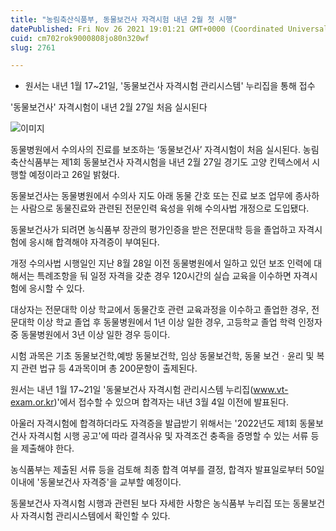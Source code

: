 ```yaml
---
title: "농림축산식품부, 동물보건사 자격시험 내년 2월 첫 시행"
datePublished: Fri Nov 26 2021 19:01:21 GMT+0000 (Coordinated Universal Time)
cuid: cm702rok9000808jo80n320wf
slug: 2761

---
```



- 원서는 내년 1월 17~21일, '동물보건사 자격시험 관리시스템' 누리집을 통해 접수

'동물보건사' 자격시험이 내년 2월 27일 처음 실시된다

![이미지](https://cdn.hashnode.com/res/hashnode/image/upload/v1739253735804/c3c7826d-5cec-4aee-bfa3-790569d03607.jpeg)

동물병원에서 수의사의 진료를 보조하는 ‘동물보건사’ 자격시험이 처음 실시된다. 농림축산식품부는 제1회 동물보건사 자격시험을 내년 2월 27일 경기도 고양 킨텍스에서 시행할 예정이라고 26일 밝혔다.

동물보건사는 동물병원에서 수의사 지도 아래 동물 간호 또는 진료 보조 업무에 종사하는 사람으로 동물진료와 관련된 전문인력 육성을 위해 수의사법 개정으로 도입됐다.

동물보건사가 되려면 농식품부 장관의 평가인증을 받은 전문대학 등을 졸업하고 자격시험에 응시해 합격해야 자격증이 부여된다.

개정 수의사법 시행일인 지난 8월 28일 이전 동물병원에서 일하고 있던 보조 인력에 대해서는 특례조항을 둬 일정 자격을 갖춘 경우 120시간의 실습 교육을 이수하면 자격시험에 응시할 수 있다.

대상자는 전문대학 이상 학교에서 동물간호 관련 교육과정을 이수하고 졸업한 경우, 전문대학 이상 학교 졸업 후 동물병원에서 1년 이상 일한 경우, 고등학교 졸업 학력 인정자 중 동물병원에서 3년 이상 일한 경우 등이다.

시험 과목은 기초 동물보건학,예방 동물보건학, 임상 동물보건학, 동물 보건ㆍ윤리 및 복지 관련 법규 등 4과목이며 총 200문항이 출제된다.

원서는 내년 1월 17~21일 '동물보건사 자격시험 관리시스템 누리집(www.vt-exam.or.kr)'에서 접수할 수 있으며 합격자는 내년 3월 4일 이전에 발표된다.

아울러 자격시험에 합격하더라도 자격증을 발급받기 위해서는 '2022년도 제1회 동물보건사 자격시험 시행 공고'에 따라 결격사유 및 자격조건 충족을 증명할 수 있는 서류 등을 제출해야 한다.

농식품부는 제출된 서류 등을 검토해 최종 합격 여부를 결정, 합격자 발표일로부터 50일 이내에 '동물보건사 자격증'을 교부할 예정이다.

동물보건사 자격시험 시행과 관련된 보다 자세한 사항은 농식품부 누리집 또는 동물보건사 자격시험 관리시스템에서 확인할 수 있다.
